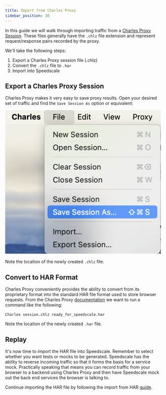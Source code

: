 ```yaml
---
title: Import from Charles Proxy
sidebar_position: 38
---
```


In this guide we will walk through importing traffic from a [Charles Proxy Session](https://www.charlesproxy.com/). These files generally have the `.chlz` file extension and represent request/response pairs recorded by the proxy.

We'll take the following steps:

1. Export a Charles Proxy session file (.chlz)
2. Convert the `.chlz` file to `.har`
3. Import into Speedscale

## Export a Charles Proxy Session

Charles Proxy makes it very easy to save proxy results. Open your desired set of traffic and find the `Save Session As` option or equivalent:

![Charles Proxy Import](./import-charles/charles-import.png)

Note the location of the newly created `.chlz` file.

## Convert to HAR Format

Charles Proxy conveniently provides the ability to convert from its proprietary format into the standard HAR file format used to store browser requests. From the Charles Proxy [documentation](https://www.charlesproxy.com/documentation/tools/command-line-tools/) we want to run a command like the following:

```
Charles session.chlz ready_for_speedscale.har
```

Note the location of the newly created `.har` file.

## Replay

It's now time to import the HAR file into Speedscale. Remember to select whether you want tests or mocks to be generated. Speedscale has the ability to reverse incoming traffic so that it forms the basis for a service mock. Practically speaking that means you can record traffic from your browser to a backend using Charles Proxy and then have Speedscale mock out the back end services the browser is talking to.

Continue importing the HAR file by following the import from HAR [guide](./import-har.md).